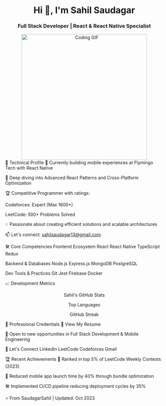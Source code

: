 <h1 align="center">Hi 👋, I'm Sahil Saudagar</h1> <h3 align="center">Full Stack Developer | React & React Native Specialist</h3><div align="center"> <img src="https://media.giphy.com/media/qgQUggAC3Pfv687qPC/giphy.gif" width="400" alt="Coding GIF"> </div>
🚀 Technical Profile
🔭 Currently building mobile experiences at Flymingo Tech with React Native

🌱 Deep diving into Advanced React Patterns and Cross-Platform Optimization

🏆 Competitive Programmer with ratings:

Codeforces: Expert (Max 1600+)

LeetCode: 500+ Problems Solved

💡 Passionate about creating efficient solutions and scalable architectures

📫 Let's connect: sahilsaudagar13@gmail.com

🛠 Core Competencies
Frontend Ecosystem
React
React Native
TypeScript
Redux

Backend & Databases
Node.js
Express.js
MongoDB
PostgreSQL

Dev Tools & Practices
Git
Jest
Firebase
Docker

📈 Development Metrics
<div align="center">
Sahil's GitHub Stats

Top Languages

GitHub Streak

</div>
📄 Professional Credentials
📌 View My Resume

🏢 Open to new opportunities in Full Stack Development & Mobile Engineering

🤝 Let's Connect
LinkedIn
LeetCode
Codeforces
Gmail

🏆 Recent Achievements
🥇 Ranked in top 5% of LeetCode Weekly Contests (2023)

🚀 Reduced mobile app launch time by 40% through bundle optimization

🛠 Implemented CI/CD pipeline reducing deployment cycles by 35%

⭐ From SaudagarSahil | Updated: Oct 2023

